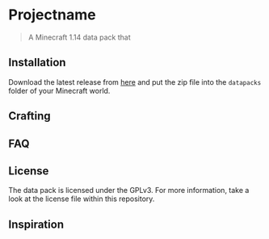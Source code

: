 # Projectname

> A Minecraft 1.14 data pack that

## Installation

Download the latest release from [here][latest] and put the zip file into the `datapacks` folder of your Minecraft world.

## Crafting

## FAQ

## License

The data pack is licensed under the GPLv3. For more information, take a look at the license file within this repository.

## Inspiration

[latest]: https://github.com/SirWindfield/REPLACE/releases/latest
